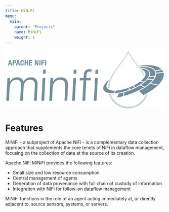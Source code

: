 ```yaml
---
title: MiNiFi
menu:
  main:
    parent: "Projects"
    name: MiNiFi
    weight: 1
---
```


<div class="uk-column-1-3@l">
  <img id="minifi-logo" src="/images/minifi-logo.svg" alt="MiNiFi logo">
</div>

# Features

MiNiFi - a subproject of Apache NiFi - is a complementary data collection approach that supplements the core tenets of
NiFi in dataflow management, focusing on the collection of data at the source of its creation.

Apache NiFi MiNiFi provides the following features:

- Small size and low resource consumption
- Central management of agents
- Generation of data provenance with full chain of custody of information
- Integration with NiFi for follow-on dataflow management

MiNiFi functions in the role of an agent acting immediately at, or directly adjacent to, source sensors, systems, or
servers.
